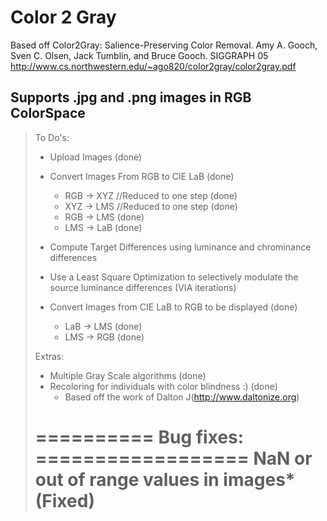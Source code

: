 # Color 2 Gray
  
  Based off Color2Gray: Salience-Preserving Color Removal. Amy A. Gooch, Sven C. Olsen, Jack Tumblin, and Bruce Gooch. SIGGRAPH 05
  http://www.cs.northwestern.edu/~ago820/color2gray/color2gray.pdf
 
##	Supports .jpg and .png images in RGB ColorSpace

> To Do's:
>  - Upload Images (done)
>  - Convert Images From RGB to CIE LaB (done)
>    - RGB -> XYZ //Reduced to one step (done)
>    - XYZ -> LMS //Reduced to one step (done)
>    - RGB -> LMS (done)
>    - LMS -> LaB (done)
>    
>  - Compute Target Differences using luminance and chrominance differences
>  
>  - Use a Least Square Optimization to selectively modulate the source luminance differences (VIA iterations)
> 
>  - Convert Images from CIE LaB to RGB to be displayed (done)
>    - LaB -> LMS (done)
>    - LMS -> RGB (done)
> 
> Extras:
>  - Multiple Gray Scale algorithms (done)
>  - Recoloring for individuals with color blindness :) (done)
>    - Based off the work of Dalton J(http://www.daltonize.org)
>    
> ========== Bug fixes: ==================
>  NaN or out of range values in images* (Fixed)
> =========================================